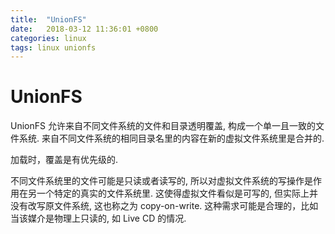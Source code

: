 ```yaml
---
title:  "UnionFS"
date:   2018-03-12 11:36:01 +0800
categories: linux
tags: linux unionfs
---
```


# UnionFS

UnionFS 允许来自不同文件系统的文件和目录透明覆盖, 构成一个单一且一致的文件系统. 来自不同文件系统的相同目录名里的内容在新的虚拟文件系统里是合并的.

加载时，覆盖是有优先级的.

不同文件系统里的文件可能是只读或者读写的,  所以对虚拟文件系统的写操作是作用在另一个特定的真实的文件系统里. 这使得虚拟文件看似是可写的, 但实际上并没有改写原文件系统, 这也称之为 copy-on-write. 这种需求可能是合理的，比如当该媒介是物理上只读的, 如 Live CD 的情况.
